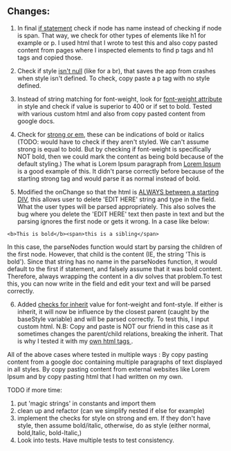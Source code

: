 ## Changes:

1. In final [if statement](https://github.com/MaeBerris/copy-editor/blob/543a58f405ea0b1984f4b9b77fc400e2fb480eac/app.jsx#L64) check if node has name instead of checking if node is span. That way, we check for other types of elements like h1 for example or p. I used html that I wrote to test this and also copy pasted content from pages where I inspected elements to find p tags and h1 tags and copied those.

2. Check if style [isn't null](https://github.com/MaeBerris/copy-editor/blob/543a58f405ea0b1984f4b9b77fc400e2fb480eac/app.jsx#L22) (like for a br), that saves the app from crashes when style isn't defined. To check, copy paste a p tag with no style defined.

3. Instead of string matching for font-weight, look for [font-weight attribute](https://github.com/MaeBerris/copy-editor/blob/543a58f405ea0b1984f4b9b77fc400e2fb480eac/app.jsx#L37) in style and check if value is superior to 400 or if set to bold. Tested with various custom html and also from copy pasted content from google docs.

4. Check for [strong or em](https://github.com/MaeBerris/copy-editor/blob/543a58f405ea0b1984f4b9b77fc400e2fb480eac/app.jsx#L55), these can be indications of bold or italics (TODO: would have to check if they aren't styled. We can't assume strong is equal to bold. But by checking if font-weight is specifically NOT bold, then we could mark the content as being bold because of the default styling.) The what is Lorem Ipsum paragraph from [Lorem Ipsum](https://www.lipsum.com/) is a good example of this. It didn't parse correctly before because of the starting strong tag and would parse it as normal instead of bold.

5. Modified the onChange so that the html is [ALWAYS between a starting DIV](https://github.com/MaeBerris/copy-editor/blob/543a58f405ea0b1984f4b9b77fc400e2fb480eac/app.jsx#L129), this allows user to delete 'EDIT HERE' string and type in the field. What the user types will be parsed appropriately. This also solves the bug where you delete the 'EDIT HERE' text then paste in text and but the parsing ignores the first node or gets it wrong. In a case like below:

```
<b>This is bold</b><span>this is a sibling</span>
```

In this case, the parseNodes function would start by parsing the children of the first node. However, that child is the content (IE, the string 'This is bold'). Since that string has no name in the parseNodes function, it would default to the first if statement, and falsely assume that it was bold content. Therefore, always wrapping the content in a div solves that problem.To test this, you can now write in the field and edit your text and will be parsed correctly.

6.  Added [checks for inherit](https://github.com/MaeBerris/copy-editor/blob/543a58f405ea0b1984f4b9b77fc400e2fb480eac/app.jsx#L75) value for font-weight and font-style. If either is inherit, it will now be influence by the closest parent (caught by the baseStyle variable) and will be parsed correctly. To test this, I input custom html. N.B: Copy and paste is NOT our friend in this case as it sometimes changes the parent/child relations, breaking the inherit. That is why I tested it with my [own html tags ](https://github.com/MaeBerris/copy-editor/blob/543a58f405ea0b1984f4b9b77fc400e2fb480eac/app.jsx#L119).

All of the above cases where tested in multiple ways : By copy pasting content from a google doc containing multiple paragraphs of text displayed in all styles. By copy pasting content from external websites like Lorem Ipsum and by copy pasting html that I had written on my own.

TODO if more time:

1. put 'magic strings' in constants and import them
2. clean up and refactor (can we simplify nested if else for example)
3. implement the checks for style on strong and em. If they don't have style, then assume bold/italic, otherwise, do as style (either normal, bold,Italic, bold-Italic,)
4. Look into tests. Have multiple tests to test consistency.
